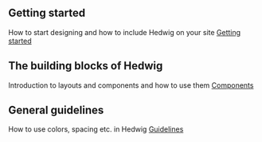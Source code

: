## Getting started
How to start designing and how to include Hedwig on your site
[Getting started](/GettingStarted)


## The building blocks of Hedwig
Introduction to layouts and components and how to use them
[Components](/A-guide-to-components)


## General guidelines
How to use colors, spacing etc. in Hedwig
[Guidelines](/Colors)

